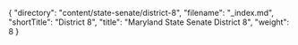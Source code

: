 {
  "directory": "content/state-senate/district-8",
  "filename": "_index.md",
  "shortTitle": "District 8",
  "title": "Maryland State Senate District 8",
  "weight": 8
}
